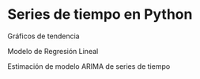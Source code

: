 # Series de tiempo en Python

Gráficos de tendencia

Modelo de Regresión Lineal

Estimación de modelo ARIMA de series de tiempo
